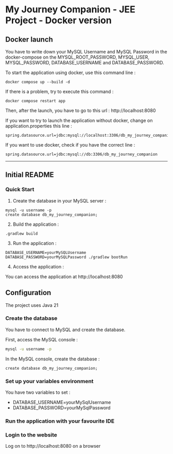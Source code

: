 # My Journey Companion - JEE Project - Docker version

## Docker launch

You have to write down your MySQL Username and MySQL Password in the docker-compose on the MYSQL_ROOT_PASSWORD,
MYSQL_USER, MYSQL_PASSWORD, DATABASE_USERNAME and DATABASE_PASSWORD.

To start the application using docker, use this command line :

```shell 
docker compose up --build -d
```

If there is a problem, try to execute this command :

```shell
docker compose restart app
```

Then, after the launch, you have to go to this url : http://localhost:8080


If you want to try to launch the application without docker, change on application.properties this line :
```properties
spring.datasource.url=jdbc:mysql://localhost:3306/db_my_journey_companion
```
If you want to use docker, check if you have the correct line : 
```properties
spring.datasource.url=jdbc:mysql://db:3306/db_my_journey_companion
```


-------

## Initial README

### Quick Start

1. Create the database in your MySQL server :

```shell
mysql -u username -p
create database db_my_journey_companion;
```

2. Build the application :

```shell
.gradlew build
```

3. Run the application :

```shell
DATABASE_USERNAME=yourMySQLUsername DATABASE_PASSWORD=yourMySQLPassword ./gradlew bootRun
```

4. Access the application :

You can access the application at http://localhost:8080

## Configuration

The project uses Java 21

### Create the database

You have to connect to MySQL and create the database.

First, access the MySQL console :

```bash
mysql -u username -p
```

In the MySQL console, create the database :

```mysql
create database db_my_journey_companion;
```

### Set up your variables environment

You have two variables to set :

- DATABASE_USERNAME=yourMySqlUsername
- DATABASE_PASSWORD=yourMySqlPassword

### Run the application with your favourite IDE

### Login to the website

Log on to http://localhost:8080 on a browser
